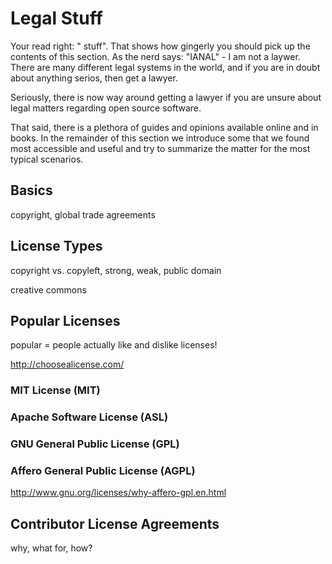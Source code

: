 # Legal Stuff

Your read right: "<i class="octicon octicon-law"></i> stuff". That shows how gingerly you should pick up the contents of this section. As the nerd says: "IANAL" - I am not a laywer. There are many different legal systems in the world, and if you are in doubt about anything serios, then get a lawyer.

Seriously, there is now way around getting a lawyer if you are unsure about legal matters regarding open source software.

That said, there is a plethora of guides and opinions available online and in books. In the remainder of this section we introduce some that we found most accessible and useful and try to summarize the matter for the most typical scenarios.


## Basics

copyright, global trade agreements


## License Types

copyright vs. copyleft, strong, weak, public domain

creative commons


## Popular Licenses

popular = people actually like and dislike licenses!

http://choosealicense.com/

### MIT License (MIT)

### Apache Software License (ASL)

### GNU General Public License (GPL)

### Affero General Public License (AGPL)

http://www.gnu.org/licenses/why-affero-gpl.en.html


## Contributor License Agreements

why, what for, how?


